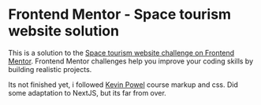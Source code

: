 # Frontend Mentor - Space tourism website solution

This is a solution to the [Space tourism website challenge on Frontend Mentor](https://www.frontendmentor.io/challenges/space-tourism-multipage-website-gRWj1URZ3). Frontend Mentor challenges help you improve your coding skills by building realistic projects.

Its not finished yet, i followed [Kevin Powel](https://www.youtube.com/channel/UCJZv4d5rbIKd4QHMPkcABCw) course markup and css. Did some adaptation to NextJS, but its far from over.
